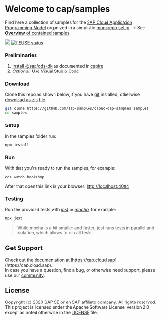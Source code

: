 # Welcome to cap/samples

Find here a collection of samples for the [SAP Cloud Application Programming Model](https://cap.cloud.sap) organized in a simplistic [monorepo setup](samples.md#all-in-one-monorepo). &rarr; See [**Overview** of contained samples](samples.md)

![](https://github.com/SAP-samples/cloud-cap-samples/workflows/CI/badge.svg)
[![REUSE status](https://api.reuse.software/badge/github.com/SAP-samples/cloud-cap-samples)](https://api.reuse.software/info/github.com/SAP-samples/cloud-cap-samples)

### Preliminaries

1. [Install @sap/cds-dk](https://cap.cloud.sap/docs/get-started/) as documented in [capire](https://cap.cloud.sap)
2. _Optional:_ [Use Visual Studio Code](https://cap.cloud.sap/docs/get-started/in-vscode)


### Download

Clone this repo as shown below, if you have [git](https://git-scm.com/downloads) installed,
otherwise [download as zip file](archive/master.zip).

```sh
git clone https://github.com/sap-samples/cloud-cap-samples samples
cd samples
```

### Setup

In the samples folder run:

```sh
npm install
```

### Run

With that you're ready to run the samples, for example:

```sh
cds watch bookshop
```

After that open this link in your browser: [http://localhost:4004](http://localhost:4004)

### Testing

Run the provided tests with [_jest_](http://jestjs.io) or [_mocha_](http://mochajs.org), for example:
```sh
npx jest
```
> While mocha is a bit smaller and faster, jest runs tests in parallel and isolation, which allows to run all tests.


## Get Support

Check out the documentation at [https://cap.cloud.sap](https://cap.cloud.sap). <br>
In case you have a question, find a bug, or otherwise need support, please use our [community](https://answers.sap.com/tags/9f13aee1-834c-4105-8e43-ee442775e5ce).


## License

Copyright (c) 2020 SAP SE or an SAP affiliate company. All rights reserved. This project is licensed under the Apache Software License, version 2.0 except as noted otherwise in the [LICENSE](LICENSES/Apache-2.0.txt) file.
